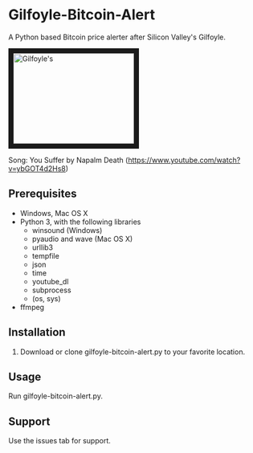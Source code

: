 # Gilfoyle-Bitcoin-Alert
A Python based Bitcoin price alerter after Silicon Valley's Gilfoyle.

<a href="http://www.youtube.com/watch?feature=player_embedded&v=uS1KcjkWdoU
" target="_blank"><img src="http://img.youtube.com/vi/uS1KcjkWdoU/0.jpg" 
alt="Gilfoyle's " width="240" height="180" border="10" /></a>

Song: You Suffer by Napalm Death (https://www.youtube.com/watch?v=ybGOT4d2Hs8)

## Prerequisites
* Windows, Mac OS X
* Python 3, with the following libraries
  * winsound (Windows)
  * pyaudio and wave (Mac OS X)
  * urllib3
  * tempfile
  * json
  * time
  * youtube_dl
  * subprocess
  * (os, sys)
* ffmpeg

## Installation
1. Download or clone gilfoyle-bitcoin-alert.py to your favorite location.

## Usage
Run gilfoyle-bitcoin-alert.py.

## Support
Use the issues tab for support.
